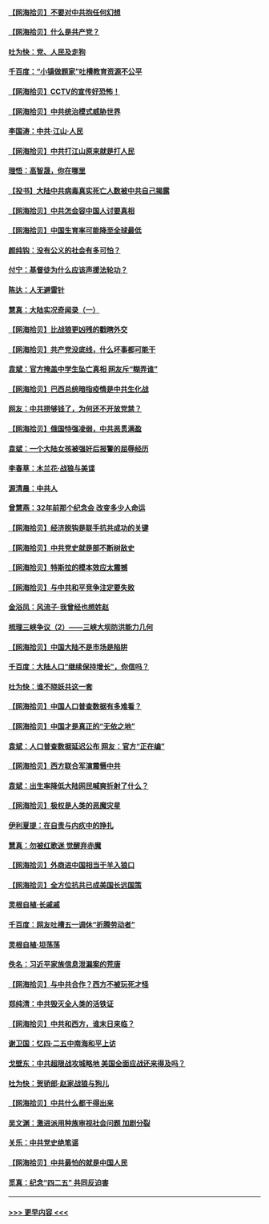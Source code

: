 #### [【网海拾贝】不要对中共抱任何幻想](../pages/nsc993/n12965222.md?t=05220202) 
#### [【网海拾贝】什么是共产党？](../pages/nsc993/n12962781.md?t=05220202) 
#### [吐为快：党、人民及走狗](../pages/nsc993/n12962747.md?t=05220202) 
#### [千百度：“小镇做题家”吐槽教育资源不公平](../pages/nsc993/n12962705.md?t=05220202) 
#### [【网海拾贝】CCTV的宣传好恐怖！](../pages/nsc993/n12959984.md?t=05220202) 
#### [【网海拾贝】中共统治模式威胁世界](../pages/nsc993/n12957622.md?t=05220202) 
#### [李国涛：中共‧江山‧人民](../pages/nsc993/n12957502.md?t=05220202) 
#### [【网海拾贝】中共打江山原来就是打人民](../pages/nsc993/n12954345.md?t=05220202) 
#### [理悟：高智晟，你在哪里](../pages/nsc993/n12953115.md?t=05220202) 
#### [【投书】大陆中共病毒真实死亡人数被中共自己揭露](../pages/nsc993/n12953050.md?t=05220202) 
#### [【网海拾贝】中共怎会容中国人讨要真相](../pages/nsc993/n12952161.md?t=05220202) 
#### [【网海拾贝】中国生育率可能降至全球最低](../pages/nsc993/n12948793.md?t=05220202) 
#### [颜纯钩：没有公义的社会有多可怕？](../pages/nsc993/n12947626.md?t=05220202) 
#### [付宁：基督徒为什么应该声援法轮功？](../pages/nsc993/n12947233.md?t=05220202) 
#### [陈达：人无避雷针](../pages/nsc993/n12947098.md?t=05220202) 
#### [慧真：大陆实况奇闻录（一）](../pages/nsc993/n12945811.md?t=05220202) 
#### [【网海拾贝】比战狼更凶残的戳瞎外交](../pages/nsc993/n12945717.md?t=05220202) 
#### [【网海拾贝】共产党没底线，什么坏事都可能干](../pages/nsc993/n12942090.md?t=05220202) 
#### [袁斌：官方掩盖中学生坠亡真相 网友斥“糊弄谁”](../pages/nsc993/n12942029.md?t=05220202) 
#### [【网海拾贝】巴西总统暗指疫情是中共生化战](../pages/nsc993/n12938999.md?t=05220202) 
#### [网友：中共捞够钱了，为何还不开放党禁？](../pages/nsc993/n12938952.md?t=05220202) 
#### [【网海拾贝】俄国恃强凌弱，中共恶贯满盈](../pages/nsc993/n12936626.md?t=05220202) 
#### [袁斌：一个大陆女孩被强奸后报警的屈辱经历](../pages/nsc993/n12936547.md?t=05220202) 
#### [李春草：木兰花·战狼与美谍](../pages/nsc993/n12935995.md?t=05220202) 
#### [源清晨：中共人](../pages/nsc993/n12935589.md?t=05220202) 
#### [曾慧燕：32年前那个纪念会 改变多少人命运](../pages/nsc993/n12934233.md?t=05220202) 
#### [【网海拾贝】经济脱钩是联手抗共成功的关键](../pages/nsc993/n12934176.md?t=05220202) 
#### [【网海拾贝】中共党史就是部不断树敌史](../pages/nsc993/n12932844.md?t=05220202) 
#### [【网海拾贝】特斯拉的模本效应太震撼](../pages/nsc993/n12925626.md?t=05220202) 
#### [【网海拾贝】与中共和平竞争注定要失败](../pages/nsc993/n12923326.md?t=05220202) 
#### [金浴凤：风流子‧我曾经也想姓赵](../pages/nsc993/n12920911.md?t=05220202) 
#### [梳理三峡争议（2）——三峡大坝防洪能力几何](../pages/nsc993/n12920173.md?t=05220202) 
#### [【网海拾贝】中国大陆不是市场是陷阱](../pages/nsc993/n12920143.md?t=05220202) 
#### [千百度：大陆人口“继续保持增长”，你信吗？](../pages/nsc993/n12918946.md?t=05220202) 
#### [吐为快：谁不晓妖共这一套](../pages/nsc993/n12918941.md?t=05220202) 
#### [【网海拾贝】中国人口普查数据有多难看？](../pages/nsc993/n12917822.md?t=05220202) 
#### [【网海拾贝】中国才是真正的“无依之地”](../pages/nsc993/n12915845.md?t=05220202) 
#### [袁斌：人口普查数据延迟公布 网友：官方“正在编”](../pages/nsc993/n12915748.md?t=05220202) 
#### [【网海拾贝】西方联合军演震慑中共](../pages/nsc993/n12913466.md?t=05220202) 
#### [袁斌：出生率降低大陆网民喊爽折射了什么？](../pages/nsc993/n12913365.md?t=05220202) 
#### [【网海拾贝】极权是人类的恶魔灾星](../pages/nsc993/n12910697.md?t=05220202) 
#### [伊利夏提：在自责与内疚中的挣扎](../pages/nsc993/n12910493.md?t=05220202) 
#### [慧真：勿被红歌迷 觉醒弃赤魔](../pages/nsc993/n12910485.md?t=05220202) 
#### [【网海拾贝】外商进中国相当于羊入狼口](../pages/nsc993/n12908274.md?t=05220202) 
#### [【网海拾贝】全方位抗共已成美国长远国策](../pages/nsc993/n12906878.md?t=05220202) 
#### [灵根自植‧长戚戚](../pages/nsc993/n12905585.md?t=05220202) 
#### [千百度：网友吐槽五一调休“折腾劳动者”](../pages/nsc993/n12905934.md?t=05220202) 
#### [灵根自植‧坦荡荡](../pages/nsc993/n12905562.md?t=05220202) 
#### [佚名：习近平家族信息泄漏案的荒唐](../pages/nsc993/n12904705.md?t=05220202) 
#### [【网海拾贝】与中共合作？西方不被玩死才怪](../pages/nsc993/n12903873.md?t=05220202) 
#### [郑纯清：中共毁灭全人类的活铁证](../pages/nsc993/n12903785.md?t=05220202) 
#### [【网海拾贝】中共和西方，谁末日来临？](../pages/nsc993/n12903482.md?t=05220202) 
#### [谢卫国：忆四‧二五中南海和平上访](../pages/nsc993/n12902192.md?t=05220202) 
#### [戈壁东：中共超限战攻城略地 美国全面应战还来得及吗？](../pages/nsc993/n12902297.md?t=05220202) 
#### [吐为快：贺骄郎‧赵家战狼与狗儿](../pages/nsc993/n12902280.md?t=05220202) 
#### [【网海拾贝】中共什么都干得出来](../pages/nsc993/n12897500.md?t=05220202) 
#### [吴文渊：激进派用种族审视社会问题 加剧分裂](../pages/nsc993/n12893881.md?t=05220202) 
#### [关乐：中共党史绝笔谣](../pages/nsc993/n12897270.md?t=05220202) 
#### [【网海拾贝】中共最怕的就是中国人民](../pages/nsc993/n12894705.md?t=05220202) 
#### [觅真：纪念“四二五” 共同反迫害](../pages/nsc993/n12894553.md?t=05220202) 

----
#### [ >>> 更早内容 <<< ](../indexes/nsc993-earlier.md)

